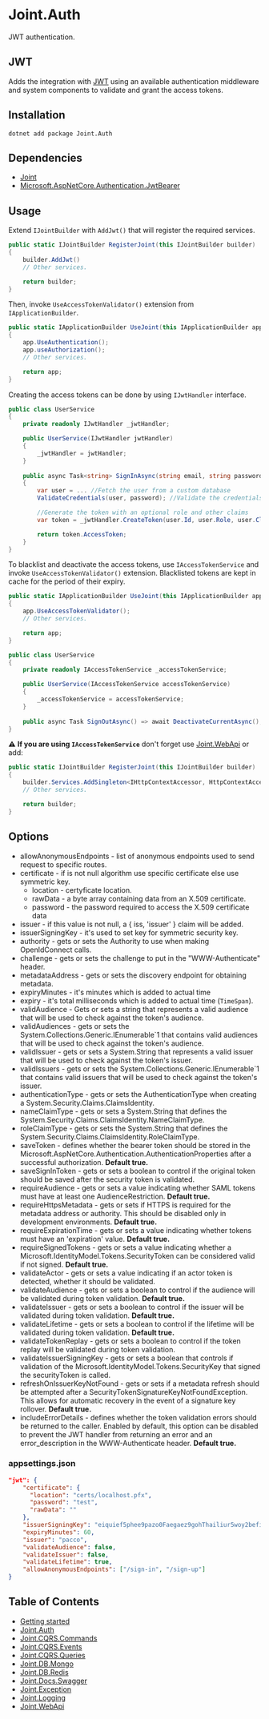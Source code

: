 # Joint.Auth
JWT authentication.

## JWT
Adds the integration with [JWT][jwt] using an available authentication middleware and system components to validate and grant the access tokens.

## Installation
```
dotnet add package Joint.Auth
```

## Dependencies
- [Joint](https://www.nuget.org/packages/Joint/)
- [Microsoft.AspNetCore.Authentication.JwtBearer](https://www.nuget.org/packages/Microsoft.AspNetCore.Authentication.JwtBearer/)

## Usage
Extend ```IJointBuilder``` with ```AddJwt()``` that will register the required services.

```c#
public static IJointBuilder RegisterJoint(this IJointBuilder builder)
{
    builder.AddJwt()
    // Other services.

    return builder;
}
```

Then, invoke ```UseAccessTokenValidator()``` extension from ```IApplicationBuilder```.

```c#
public static IApplicationBuilder UseJoint(this IApplicationBuilder app)
{
    app.UseAuthentication();
    app.useAuthorization();
    // Other services.

    return app;
}
```

Creating the access tokens can be done by using ```IJwtHandler``` interface.

```c#
public class UserService
{
    private readonly IJwtHandler _jwtHandler;

    public UserService(IJwtHandler jwtHandler)
    {
        _jwtHandler = jwtHandler;
    }
    
    public async Task<string> SignInAsync(string email, string password)
    {
        var user = ... //Fetch the user from a custom database
        ValidateCredentials(user, password); //Validate the credentials etc.

        //Generate the token with an optional role and other claims
        var token = _jwtHandler.CreateToken(user.Id, user.Role, user.Claims); 

        return token.AccessToken;
    }
}
```

To blacklist and deactivate the access tokens, use ```IAccessTokenService``` and invoke ```UseAccessTokenValidator()``` extension. Blacklisted tokens are kept in cache for the period of their expiry.

```c#
public static IApplicationBuilder UseJoint(this IApplicationBuilder app)
{
    app.UseAccessTokenValidator();
    // Other services.

    return app;
}
```

```c#
public class UserService
{
    private readonly IAccessTokenService _accessTokenService;

    public UserService(IAccessTokenService accessTokenService)
    {
        _accessTokenService = accessTokenService;
    }
    
    public async Task SignOutAsync() => await DeactivateCurrentAsync();
}
```

:warning: **If you are using ```IAccessTokenService```** don't forget use [Joint.WebApi](/src/Joint.WebApi) or add:

```c#
public static IJointBuilder RegisterJoint(this IJointBuilder builder)
{
    builder.Services.AddSingleton<IHttpContextAccessor, HttpContextAccessor>();
    // Other services.

    return builder;
}
```

## Options
- allowAnonymousEndpoints - list of anonymous endpoints used to send request to specific routes.
- certificate - if is not null algorithm use specific certificate else use symmetric key.
    - location - certyficate location.
    - rawData - a byte array containing data from an X.509 certificate.
    - password - the password required to access the X.509 certificate data
- issuer - if this value is not null, a { iss, 'issuer' } claim will be added.
- issuerSigningKey - it's used to set key for symmetric security key.
- authority - gets or sets the Authority to use when making OpenIdConnect calls.
- challenge - gets or sets the challenge to put in the "WWW-Authenticate" header.
- metadataAddress - gets or sets the discovery endpoint for obtaining metadata.
- expiryMinutes - it's minutes which is added to actual time 
- expiry - it's total milliseconds which is added to actual time (```TimeSpan```).
- validAudience - Gets or sets a string that represents a valid audience that will be used to check against the token's audience.
- validAudiences - gets or sets the System.Collections.Generic.IEnumerable`1 that contains valid audiences that will be used to check against the token's audience.
- validIssuer - gets or sets a System.String that represents a valid issuer that will be used to check against the token's issuer.
- validIssuers - gets or sets the System.Collections.Generic.IEnumerable`1 that contains valid issuers that will be used to check against the token's issuer.
- authenticationType - gets or sets the AuthenticationType when creating a System.Security.Claims.ClaimsIdentity.
- nameClaimType - gets or sets a System.String that defines the System.Security.Claims.ClaimsIdentity.NameClaimType.
- roleClaimType - gets or sets the System.String that defines the System.Security.Claims.ClaimsIdentity.RoleClaimType.
- saveToken - defines whether the bearer token should be stored in the Microsoft.AspNetCore.Authentication.AuthenticationProperties after a successful authorization. **Default true.**
- saveSignInToken - gets or sets a boolean to control if the original token should be saved after the security token is validated. 
- requireAudience - gets or sets a value indicating whether SAML tokens must have at least one AudienceRestriction. **Default true.**
- requireHttpsMetadata - gets or sets if HTTPS is required for the metadata address or authority. This should be disabled only in development environments. **Default true.**
- requireExpirationTime - gets or sets a value indicating whether tokens must have an 'expiration' value. **Default true.**
- requireSignedTokens - gets or sets a value indicating whether a Microsoft.IdentityModel.Tokens.SecurityToken can be considered valid if not signed. **Default true.**
- validateActor - gets or sets a value indicating if an actor token is detected, whether it should be validated.
- validateAudience - gets or sets a boolean to control if the audience will be validated during token validation. **Default true.**
- validateIssuer - gets or sets a boolean to control if the issuer will be validated during token validation. **Default true.**
- validateLifetime - gets or sets a boolean to control if the lifetime will be validated during token validation. **Default true.**
- validateTokenReplay - gets or sets a boolean to control if the token replay will be validated during token validation.
- validateIssuerSigningKey - gets or sets a boolean that controls if validation of the Microsoft.IdentityModel.Tokens.SecurityKey that signed the securityToken is called.
- refreshOnIssuerKeyNotFound - gets or sets if a metadata refresh should be attempted after a SecurityTokenSignatureKeyNotFoundException. This allows for automatic recovery in the event of a signature key rollover.  **Default true.**
- includeErrorDetails - defines whether the token validation errors should be returned to the caller. Enabled by default, this option can be disabled to prevent the JWT handler from returning an error and an error_description in the WWW-Authenticate header. **Default true.**

### appsettings.json

```json
"jwt": {
    "certificate": {
      "location": "certs/localhost.pfx",
      "password": "test",
      "rawData": ""
    },
    "issuerSigningKey": "eiquief5phee9pazo0Faegaez9gohThailiur5woy2befiech1oarai4aiLi6ahVecah3ie9Aiz6Peij",
    "expiryMinutes": 60,
    "issuer": "pacco",
    "validateAudience": false,
    "validateIssuer": false,
    "validateLifetime": true,
    "allowAnonymousEndpoints": ["/sign-in", "/sign-up"]
}
```

## Table of Contents
- [Getting started](/src/Joint)
- [Joint.Auth](#jwt)
- [Joint.CQRS.Commands](/src/Joint.CQRS.Commands)
- [Joint.CQRS.Events](/src/Joint.CQRS.Events)
- [Joint.CQRS.Queries](/src/Joint.CQRS.Queries)
- [Joint.DB.Mongo](/src/Joint.DB.Mongo)
- [Joint.DB.Redis](/src/Joint.DB.Redis)
- [Joint.Docs.Swagger](/src/Joint.Docs.Swagger)
- [Joint.Exception](/src/Joint.Exception)
- [Joint.Logging](/src/Joint.Logging)
- [Joint.WebApi](/src/Joint.WebApi)


[jwt]: https://jwt.io/